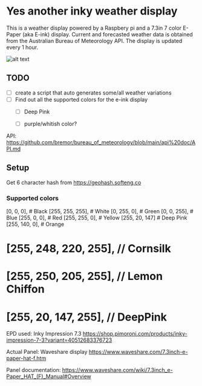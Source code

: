 # Yes another inky weather display

This is a weather display powered by a Raspbery pi and a 7.3in 7 color E-Paper (aka E-ink) display. Current and forecasted weather data is obtained from the Australian Bureau of Meteorology API. The display is updated every 1 hour.

![alt text](dashboard.png)

## TODO
- [ ] create a script that auto generates some/all weather variations
- [ ] Find out all the supported colors for the e-ink display
  - [ ] Deep Pink 
  - [ ] purple/whitish color?


API: https://github.com/bremor/bureau_of_meteorology/blob/main/api%20doc/API.md


## Setup 

Get 6 character hash from https://geohash.softeng.co



### Supported colors

[0, 0, 0],        # Black
[255, 255, 255],  # White
[0, 255, 0],      # Green
[0, 0, 255],      # Blue
[255, 0, 0],      # Red
[255, 255, 0],    # Yellow
[255, 20, 147] # Deep Pink
[255, 140, 0],    # Orange

# [255, 248, 220, 255], // Cornsilk
# [255, 250, 205, 255], // Lemon Chiffon
# [255, 20, 147, 255],  // DeepPink



EPD used: Inky Impression 7.3 https://shop.pimoroni.com/products/inky-impression-7-3?variant=40512683376723

Actual Panel: Waveshare display https://www.waveshare.com/7.3inch-e-paper-hat-f.htm

Panel documentation: https://www.waveshare.com/wiki/7.3inch_e-Paper_HAT_(F)_Manual#Overview
